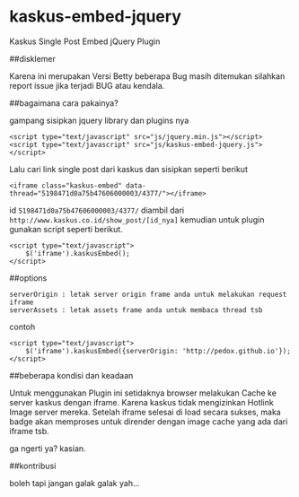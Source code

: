 kaskus-embed-jquery
===================

Kaskus Single Post Embed jQuery Plugin

##disklemer

Karena ini merupakan Versi Betty beberapa Bug masih ditemukan silahkan report issue jika terjadi BUG atau kendala.

##bagaimana cara pakainya?

gampang sisipkan jquery library dan plugins nya
	
	<script type="text/javascript" src="js/jquery.min.js"></script>
	<script type="text/javascript" src="js/kaskus-embed-jquery.js"></script>

Lalu cari link single post dari kaskus dan sisipkan seperti berikut

	<iframe class="kaskus-embed" data-thread="5198471d0a75b47606000003/4377/"></iframe>

id `5198471d0a75b47606000003/4377/` diambil dari `http://www.kaskus.co.id/show_post/[id_nya]`
kemudian untuk plugin gunakan script seperti berikut.

	<script type="text/javascript">
		$('iframe').kaskusEmbed();
	</script>

##options

	serverOrigin : letak server origin frame anda untuk melakukan request iframe
	serverAssets : letak assets frame anda untuk membaca thread tsb

contoh
	
	<script type="text/javascript">
		$('iframe').kaskusEmbed({serverOrigin: 'http://pedox.github.io'});
	</script>

##beberapa kondisi dan keadaan

Untuk menggunakan Plugin ini setidaknya browser melakukan Cache ke server kaskus dengan iframe.
Karena kaskus tidak mengizinkan Hotlink Image server mereka. Setelah iframe selesai di load secara sukses, maka badge akan
memproses untuk dirender dengan image cache yang ada dari iframe tsb.

ga ngerti ya? kasian.

##kontribusi 

boleh tapi jangan galak galak yah...
